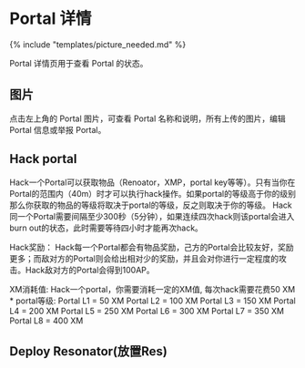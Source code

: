 # Portal 详情

{% include "templates/picture_needed.md" %}

Portal 详情页用于查看 Portal 的状态。

## 图片

点击左上角的 Portal 图片，可查看 Portal 名称和说明，所有上传的图片，编辑 Portal 信息或举报 Portal。

## Hack portal
Hack一个Portal可以获取物品（Renoator，XMP，portal key等等）。只有当你在Portal的范围内（40m）时才可以执行hack操作。如果portal的等级高于你的级别那么你获取的物品的等级将取决于portal的等级，反之则取决于你的等级。
Hack同一个Portal需要间隔至少300秒（5分钟），如果连续四次hack则该portal会进入burn out的状态，此时需要等待四小时才能再次hack。

Hack奖励：
Hack每一个Portal都会有物品奖励，己方的Portal会比较友好，奖励更多；而敌对方的Portal则会给出相对少的奖励，并且会对你进行一定程度的攻击。Hack敌对方的Portal会得到100AP。

XM消耗值:
Hack一个portal，你需要消耗一定的XM值, 每次hack需要花费50 XM * portal等级:
Portal L1 = 50 XM
Portal L2 = 100 XM
Portal L3 = 150 XM
Portal L4 = 200 XM
Portal L5 = 250 XM
Portal L6 = 300 XM
Portal L7 = 350 XM
Portal L8 = 400 XM

## Deploy Resonator(放置Res)

